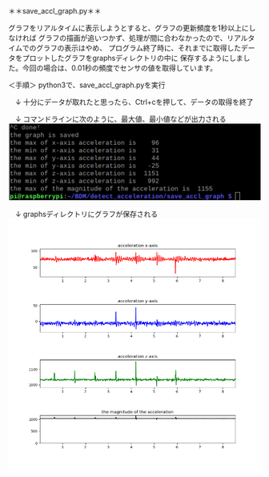 ＊＊save_accl_graph.py＊＊

グラフをリアルタイムに表示しようとすると、グラフの更新頻度を1秒以上にしなければ
グラフの描画が追いつかず、処理が間に合わなかったので、リアルタイムでのグラフの表示はやめ、
プログラム終了時に、それまでに取得したデータをプロットしたグラフをgraphsディレクトリの中に
保存するようにしました。今回の場合は、0.01秒の頻度でセンサの値を取得しています。

＜手順＞
python3で、save_accl_graph.pyを実行

　↓
十分にデータが取れたと思ったら、Ctrl+cを押して、データの取得を終了

　↓
コマンドラインに次のように、最大値、最小値などが出力される
![sample1](https://github.com/ayarimatsui/BDM/blob/master/detect_acceleration/save_accl_graph/sample_images/sample1.png)

　↓
graphsディレクトリにグラフが保存される
![accl_graph](https://github.com/ayarimatsui/BDM/blob/master/detect_acceleration/save_accl_graph/sample_images/accl_graph.png)
